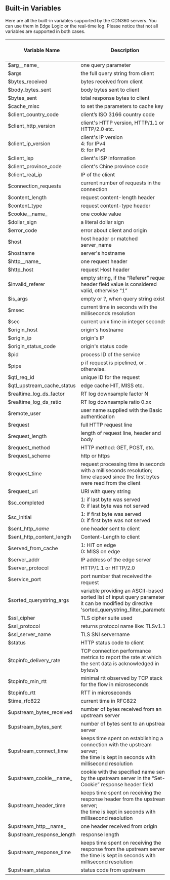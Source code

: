 ## Built-in Variables

Here are all the built-in variables supported by the CDN360 servers. You can use them in Edge Logic or the real-time log. Please notice that not all variables are supported in both cases.

| **Variable Name** | **Description** | **Supported in Edge Logic** | **Supported in Real-Time Log** |
| ---- | ---- | ---- | ---- |
| $arg__name_| one query parameter | <span class="badge green">Yes</span> | <span class="badge green">Yes</span> |
| $args | the full query string from client | <span class="badge green">Yes</span> | <span class="badge green">Yes</span> |
| $bytes_received | bytes received from client | <span class="badge green">Yes</span> | <span class="badge green">Yes</span> |
| $body_bytes_sent | body bytes sent to client | <span class="badge yellow">No</span> | <span class="badge green">Yes</span> |
| $bytes_sent| total response bytes to client | <span class="badge yellow">No</span> | <span class="badge green">Yes</span> |
| $cache_misc | to set the parameters to cache key | <span class="badge green">Yes</span> | <span class="badge yellow">No</span> |
| $client_country_code | client’s ISO 3166 country code | <span class="badge green">Yes</span> | <span class="badge green">Yes</span> |
| $client_http_version | client's HTTP version, HTTP/1.1 or HTTP/2.0 etc. | <span class="badge green">Yes</span> | <span class="badge green">Yes</span> |
| $client_ip_version | client's IP version <br> 4: for IPv4 <br> 6: for IPv6 | <span class="badge green">Yes</span> | <span class="badge green">Yes</span> |
| $client_isp | client's ISP information | <span class="badge green">Yes</span> | <span class="badge green">Yes</span> |
| $client_province_code | client's Chine province code | <span class="badge green">Yes</span> | <span class="badge green">Yes</span> |
| $client_real_ip | IP of the client | <span class="badge green">Yes</span> | <span class="badge green">Yes</span> |
| $connection_requests | current number of requests in the connection | <span class="badge yellow">No</span> | <span class="badge green">Yes</span> |
| $content_length | request content-length header | <span class="badge green">Yes</span> | <span class="badge green">Yes</span> |
| $content_type | request content-type header | <span class="badge green">Yes</span> | <span class="badge green">Yes</span> |
| $cookie__name_ | one cookie value | <span class="badge green">Yes</span> | <span class="badge green">Yes</span> |
| $dollar_sign | a literal dollar sign | <span class="badge green">Yes</span> | <span class="badge green">Yes</span> |
| $error_code | error about client and origin | <span class="badge yellow">No</span> | <span class="badge green">Yes</span> |
| $host | host header or matched server_name | <span class="badge green">Yes</span> | <span class="badge green">Yes</span> |
| $hostname | server's hostname | <span class="badge green">Yes</span> | <span class="badge green">Yes</span> |
| $http__name_ | one request header | <span class="badge green">Yes</span> | <span class="badge green">Yes</span> |
| $http_host | request Host header | <span class="badge green">Yes</span> | <span class="badge green">Yes</span> |
| $invalid_referer | empty string, if the “Referer” request header field value is considered valid, otherwise “1” | <span class="badge green">Yes</span> | <span class="badge green">Yes</span> |
| $is_args | empty or ?, when query string exists | <span class="badge green">Yes</span> | <span class="badge green">Yes</span> |
| $msec | current time in seconds with the milliseconds resolution | <span class="badge green">Yes</span> | <span class="badge green">Yes</span> |
| $sec | current unix time in integer seconds | <span class="badge green">Yes</span> | <span class="badge green">Yes</span> |
| $origin_host | origin's hostname | <span class="badge green">Yes</span> | <span class="badge green">Yes</span> |
| $origin_ip | origin's IP | <span class="badge green">Yes</span> | <span class="badge green">Yes</span> |
| $origin_status_code | origin's status code | <span class="badge green">Yes</span> | <span class="badge green">Yes</span> |
| $pid | process ID of the service | <span class="badge green">Yes</span> | <span class="badge green">Yes</span> |
| $pipe | p if request is pipelined, or . otherwise. | <span class="badge yellow">No</span> | <span class="badge green">Yes</span> |
| $qtl_req_id | unique ID for the request | <span class="badge green">Yes</span> | <span class="badge green">Yes</span> |
| $qtl_upstream_cache_status | edge cache HIT, MISS etc. | <span class="badge green">Yes</span> | <span class="badge green">Yes</span> |
| $realtime_log_ds_factor | RT log downsample factor N | <span class="badge yellow">No</span> | <span class="badge green">Yes</span> |
| $realtime_log_ds_ratio | RT log downsample ratio 0.xx | <span class="badge yellow">No</span> | <span class="badge green">Yes</span> |
| $remote_user | user name supplied with the Basic authentication | <span class="badge green">Yes</span> | <span class="badge green">Yes</span> |
| $request | full HTTP request line | <span class="badge green">Yes</span> | <span class="badge green">Yes</span> |
| $request_length | length of request line, header and body | <span class="badge green">Yes</span> | <span class="badge green">Yes</span> |
| $request_method | HTTP method: GET, POST, etc. | <span class="badge green">Yes</span> | <span class="badge green">Yes</span> |
| $request_scheme | http or https | <span class="badge green">Yes</span> | <span class="badge green">Yes</span> |
| $request_time | request processing time in seconds with a milliseconds resolution; <br> time elapsed since the first bytes were read from the client | <span class="badge green">Yes</span> | <span class="badge green">Yes</span> |
| $request_uri | URI with query string | <span class="badge green">Yes</span> | <span class="badge green">Yes</span> |
| $sc_completed | 1: if last byte was served <br> 0: if last byte was not served  | <span class="badge yellow">No</span> | <span class="badge green">Yes</span> |
| $sc_initial | 1: if first byte was served <br> 0: if first byte was not served | <span class="badge yellow">No</span> | <span class="badge green">Yes</span> |
| $sent\_http\__name_ | one header sent to client | <span class="badge yellow">No</span> | <span class="badge green">Yes</span> |
| $sent_http_content_length | Content-Length to client | <span class="badge yellow">No</span> | <span class="badge green">Yes</span> |
| $served_from_cache | 1: HIT on edge <br> 0: MISS on edge | <span class="badge green">Yes</span> | <span class="badge green">Yes</span> |
| $server_addr | IP address of the edge server | <span class="badge yellow">No</span> | <span class="badge green">Yes</span> |
| $server_protocol | HTTP/1.1 or HTTP/2.0 | <span class="badge yellow">No</span> | <span class="badge green">Yes</span> |
| $service_port | port number that received the request | <span class="badge green">Yes</span> | <span class="badge green">Yes</span> |
| $sorted_querystring_args | variable providing an ASCII-based sorted list of input query parameters; <br> it can be modified by directive 'sorted_querystring_filter_parameter'| <span class="badge green">Yes</span> | <span class="badge green">Yes</span> |
| $ssl_cipher | TLS cipher suite used | <span class="badge yellow">No</span> | <span class="badge green">Yes</span> |
| $ssl_protocol | returns protocol name like: TLSv1.1 | <span class="badge yellow">No</span> | <span class="badge green">Yes</span> |
| $ssl_server_name | TLS SNI servername | <span class="badge yellow">No</span> | <span class="badge green">Yes</span> |
| $status | HTTP status code to client | <span class="badge green">Yes</span> | <span class="badge green">Yes</span> |
| $tcpinfo_delivery_rate | TCP connection performance metrics to report the rate at which the sent data is acknowledged in bytes/s | <span class="badge yellow">No</span> | <span class="badge green">Yes</span> |
| $tcpinfo_min_rtt | minimal rtt observed by TCP stack for the flow in microseconds | <span class="badge yellow">No</span> | <span class="badge green">Yes</span> |
| $tcpinfo_rtt | RTT in microseconds | <span class="badge yellow">No</span> | <span class="badge green">Yes</span> |
| $time_rfc822 | current time in RFC822 | <span class="badge green">Yes</span> | <span class="badge green">Yes</span> |
| $upstream_bytes_received | number of bytes received from an upstream server | <span class="badge green">Yes</span> | <span class="badge green">Yes</span> |
| $upstream_bytes_sent | number of bytes sent to an upstream server | <span class="badge green">Yes</span> | <span class="badge green">Yes</span> |
| $upstream_connect_time | keeps time spent on establishing a connection with the upstream server; <br> the time is kept in seconds with millisecond resolution | <span class="badge green">Yes</span> | <span class="badge green">Yes</span> |
| $upstream_cookie__name_ | cookie with the specified name sent by the upstream server in the “Set-Cookie” response header field | <span class="badge green">Yes</span> | <span class="badge green">Yes</span> |
| $upstream_header_time | keeps time spent on receiving the response header from the upstream server; <br> the time is kept in seconds with millisecond resolution | <span class="badge green">Yes</span> | <span class="badge green">Yes</span> |
| $upstream_http__name_ | one header received from origin | <span class="badge green">Yes</span> | <span class="badge green">Yes</span> |
| $upstream_response_length | response length | <span class="badge green">Yes</span> | <span class="badge green">Yes</span> |
| $upstream_response_time | keeps time spent on receiving the response from the upstream server; <br> the time is kept in seconds with millisecond resolution | <span class="badge green">Yes</span> | <span class="badge green">Yes</span> |
| $upstream_status | status code from upstream | <span class="badge green">Yes</span> | <span class="badge green">Yes</span> |
